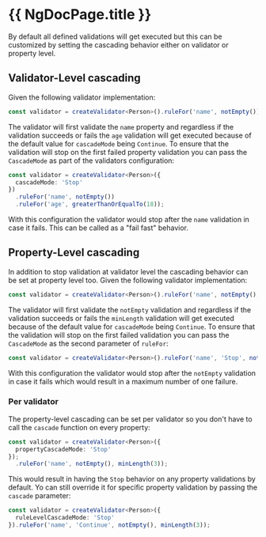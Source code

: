 # {{ NgDocPage.title }}

By default all defined validations will get executed but this can be customized by setting the cascading behavior either on validator or property level.

## Validator-Level cascading

Given the following validator implementation:

```typescript
const validator = createValidator<Person>().ruleFor('name', notEmpty()).ruleFor('age', greaterThanOrEqualTo(18));
```

The validator will first validate the `name` property and regardless if the validation succeeds or fails the `age` validation will get executed because of the default value for `cascadeMode` being `Continue`. To ensure that the validation will stop on the first failed property validation you can pass the `CascadeMode` as part of the validators configuration:

```typescript
const validator = createValidator<Person>({
  cascadeMode: 'Stop'
})
  .ruleFor('name', notEmpty())
  .ruleFor('age', greaterThanOrEqualTo(18));
```

With this configuration the validator would stop after the `name` validation in case it fails. This can be called as a "fail fast" behavior.

## Property-Level cascading

In addition to stop validation at validator level the cascading behavior can be set at property level too. Given the following validator implementation:

```typescript
const validator = createValidator<Person>().ruleFor('name', notEmpty(), minLength(3));
```

The validator will first validate the `notEmpty` validation and regardless if the validation succeeds or fails the `minLength` validation will get executed because of the default value for `cascadeMode` being `Continue`. To ensure that the validation will stop on the first failed validation you can pass the `CascadeMode` as the second parameter of `ruleFor`:

```typescript
const validator = createValidator<Person>().ruleFor('name', 'Stop', notEmpty(), minLength(3));
```

With this configuration the validator would stop after the `notEmpty` validation in case it fails which would result in a maximum number of one failure.

### Per validator

The property-level cascading can be set per validator so you don't have to call the `cascade` function on every property:

```typescript
const validator = createValidator<Person>({
  propertyCascadeMode: 'Stop'
});
  .ruleFor('name', notEmpty(), minLength(3));
```

This would result in having the `Stop` behavior on any property validations by default. Yo can still override it for specific property validation by passing the `cascade` parameter:

```typescript
const validator = createValidator<Person>({
  ruleLevelCascadeMode: 'Stop'
}).ruleFor('name', 'Continue', notEmpty(), minLength(3));
```
